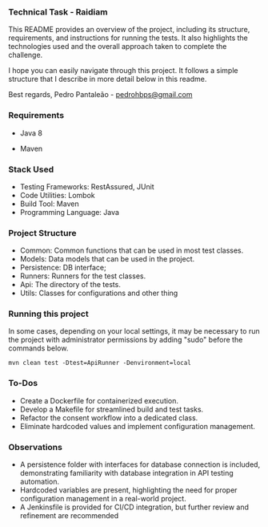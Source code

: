 ### Technical Task - Raidiam ###

This README provides an overview of the project, including its structure, requirements, and instructions for running the tests. It also highlights the technologies used and the overall approach taken to complete the challenge.

I hope you can easily navigate through this project. It follows a simple structure that I describe in more detail below in this readme.

Best regards,
Pedro Pantaleão - pedrohbps@gmail.com

### Requirements ###

* Java 8

* Maven

### Stack Used ###

* Testing Frameworks: RestAssured, JUnit
* Code Utilities: Lombok
* Build Tool: Maven
* Programming Language: Java

### Project Structure ###

* Common: Common functions that can be used in most test classes.
* Models: Data models that can be used in the project.
* Persistence: DB interface;
* Runners: Runners for the test classes.
* Api: The directory of the tests.
* Utils: Classes for configurations and other thing

### Running this project ###

In some cases, depending on your local settings, it may be necessary to run the project with administrator permissions by adding "sudo" before the commands below.

```
mvn clean test -Dtest=ApiRunner -Denvironment=local
```

### To-Dos ###

* Create a Dockerfile for containerized execution.
* Develop a Makefile for streamlined build and test tasks.
* Refactor the consent workflow into a dedicated class.
* Eliminate hardcoded values and implement configuration management.

### Observations ###

* A persistence folder with interfaces for database connection is included, demonstrating familiarity with database integration in API testing automation.
* Hardcoded variables are present, highlighting the need for proper configuration management in a real-world project.
* A Jenkinsfile is provided for CI/CD integration, but further review and refinement are recommended
